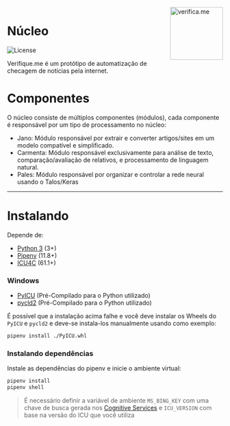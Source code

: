 <img src="https://cdn.jsdelivr.net/gh/verifiqueme/web@master/src/assets/icon.png" width="123px" alt="verifica.me" align="right">

# Núcleo

![License](https://img.shields.io/github/license/verifiqueme/core.svg)

Verifique.me é um protótipo de automatização de checagem de notícias pela internet.

Componentes
=====

O núcleo consiste de múltiplos componentes (módulos), cada componente é responsável por um tipo de processamento no núcleo:

* Jano: Módulo responsável por extrair e converter artigos/sites em um modelo compatível e simplificado.
* Carmenta: Módulo responsável exclusivamente para análise de texto, comparação/avaliação de relativos, e processamento de linguagem natural.
* Pales: Módulo responsável por organizar e controlar a rede neural usando o Talos/Keras

***

Instalando
=====

Depende de:
* [Python 3](https://www.python.org/downloads/) (3+)
* [Pipenv](https://github.com/pypa/pipenv) (11.8+)
* [ICU4C](http://site.icu-project.org/download) (61.1+)

### Windows
* [PyICU](https://www.lfd.uci.edu/~gohlke/pythonlibs/#pyicu) (Pré-Compilado para o Python utilizado)
* [pycld2](https://www.lfd.uci.edu/~gohlke/pythonlibs/#pycld2) (Pré-Compilado para o Python utilizado)

É possível que a instalação acima falhe e você deve instalar os Wheels do `PyICU` e `pycld2` e deve-se instala-los manualmente usando como exemplo:
```sh
pipenv install ./PyICU.whl
```

### Instalando dependências
Instale as dependências do pipenv e inicie o ambiente virtual:
```sh
pipenv install
pipenv shell
```

> É necessário definir a variável de ambiente `MS_BING_KEY` com uma chave de busca gerada nos [Cognitive Services](https://azure.microsoft.com/en-us/services/cognitive-services/) e `ICU_VERSION` com base na versão do ICU que você utiliza